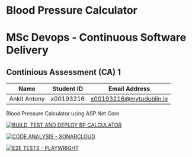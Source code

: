 # Blood Pressure Calculator
# MSc Devops - Continuous Software Delivery
## Continious Assessment (CA) 1

| Name | Student ID | Email Address |
| ---- | ---------- | ------------- |
| Ankit Antony | x00193216 | x00193216@mytudublin.ie |
Blood Pressure Calculator using ASP.Net Core

[![BUILD, TEST AND DEPLOY BP CALCULATOR](https://github.com/ankit-antony-devops/BPCalculator-CA1/actions/workflows/bp_calc_build_test_deploy.yml/badge.svg)](https://github.com/ankit-antony-devops/BPCalculator-CA1/actions/workflows/bp_calc_build_test_deploy.yml)

[![CODE ANALYSIS - SONARCLOUD](https://github.com/ankit-antony-devops/BPCalculator-CA1/actions/workflows/code_analysis_sonarcloud.yml/badge.svg)](https://github.com/ankit-antony-devops/BPCalculator-CA1/actions/workflows/code_analysis_sonarcloud.yml)

[![E2E TESTS - PLAYWRIGHT](https://github.com/ankit-antony-devops/BPCalculator-CA1/actions/workflows/e2e_tests_playwright.yml/badge.svg)](https://github.com/ankit-antony-devops/BPCalculator-CA1/actions/workflows/e2e_tests_playwright.yml)
